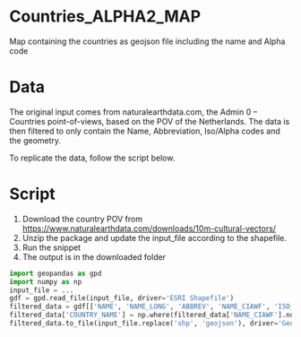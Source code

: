 # Countries_ALPHA2_MAP
Map containing the countries as geojson file including the name and Alpha code

# Data
The original input comes from naturalearthdata.com, the Admin 0 – Countries point-of-views, based on the POV of the Netherlands.
The data is then filtered to only contain the Name, Abbreviation, Iso/Alpha codes and the geometry.

To replicate the data, follow the script below.

# Script
1. Download the country POV from https://www.naturalearthdata.com/downloads/10m-cultural-vectors/
2. Unzip the package and update the input_file according to the shapefile.
3. Run the snippet
4. The output is in the downloaded folder


```python
import geopandas as gpd
import numpy as np
input_file = ...
gdf = gpd.read_file(input_file, driver='ESRI Shapefile')
filtered_data = gdf[['NAME', 'NAME_LONG', 'ABBREV', 'NAME_CIAWF', 'ISO_A2_EH', 'ISO_A3_EH', 'CONTINENT', 'geometry']]
filtered_data['COUNTRY_NAME'] = np.where(filtered_data['NAME_CIAWF'].notna(), filtered_data['NAME_CIAWF'], filtered_data['NAME'])
filtered_data.to_file(input_file.replace('shp', 'geojson'), driver='GeoJSON')

```
